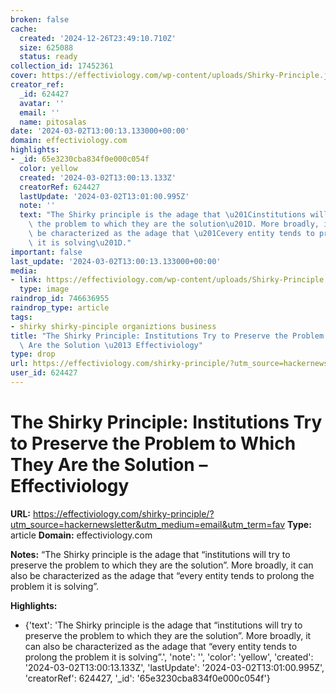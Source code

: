 ```yaml
---
broken: false
cache:
  created: '2024-12-26T23:49:10.710Z'
  size: 625088
  status: ready
collection_id: 17452361
cover: https://effectiviology.com/wp-content/uploads/Shirky-Principle.jpg
creator_ref:
  _id: 624427
  avatar: ''
  email: ''
  name: pitosalas
date: '2024-03-02T13:00:13.133000+00:00'
domain: effectiviology.com
highlights:
- _id: 65e3230cba834f0e000c054f
  color: yellow
  created: '2024-03-02T13:00:13.133Z'
  creatorRef: 624427
  lastUpdate: '2024-03-02T13:01:00.995Z'
  note: ''
  text: "The Shirky principle is the adage that \u201Cinstitutions will try to preserve\
    \ the problem to which they are the solution\u201D. More broadly, it can also\
    \ be characterized as the adage that \u201Cevery entity tends to prolong the problem\
    \ it is solving\u201D."
important: false
last_update: '2024-03-02T13:00:13.133000+00:00'
media:
- link: https://effectiviology.com/wp-content/uploads/Shirky-Principle.jpg
  type: image
raindrop_id: 746636955
raindrop_type: article
tags:
- shirky shirky-pinciple organiztions business
title: "The Shirky Principle: Institutions Try to Preserve the Problem to Which They\
  \ Are the Solution \u2013 Effectiviology"
type: drop
url: https://effectiviology.com/shirky-principle/?utm_source=hackernewsletter&utm_medium=email&utm_term=fav
user_id: 624427
---
```


# The Shirky Principle: Institutions Try to Preserve the Problem to Which They Are the Solution – Effectiviology

**URL:** https://effectiviology.com/shirky-principle/?utm_source=hackernewsletter&utm_medium=email&utm_term=fav
**Type:** article
**Domain:** effectiviology.com

**Notes:**
“The Shirky principle is the adage that “institutions will try to preserve the problem to which they are the solution”. More broadly, it can also be characterized as the adage that “every entity tends to prolong the problem it is solving”.


**Highlights:**
- {'text': 'The Shirky principle is the adage that “institutions will try to preserve the problem to which they are the solution”. More broadly, it can also be characterized as the adage that “every entity tends to prolong the problem it is solving”.', 'note': '', 'color': 'yellow', 'created': '2024-03-02T13:00:13.133Z', 'lastUpdate': '2024-03-02T13:01:00.995Z', 'creatorRef': 624427, '_id': '65e3230cba834f0e000c054f'}
